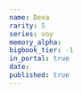 ```yaml
---
name: Dexa
rarity: 5
series: voy
memory_alpha:
bigbook_tier: -1
in_portal: true
date:
published: true
---
```



